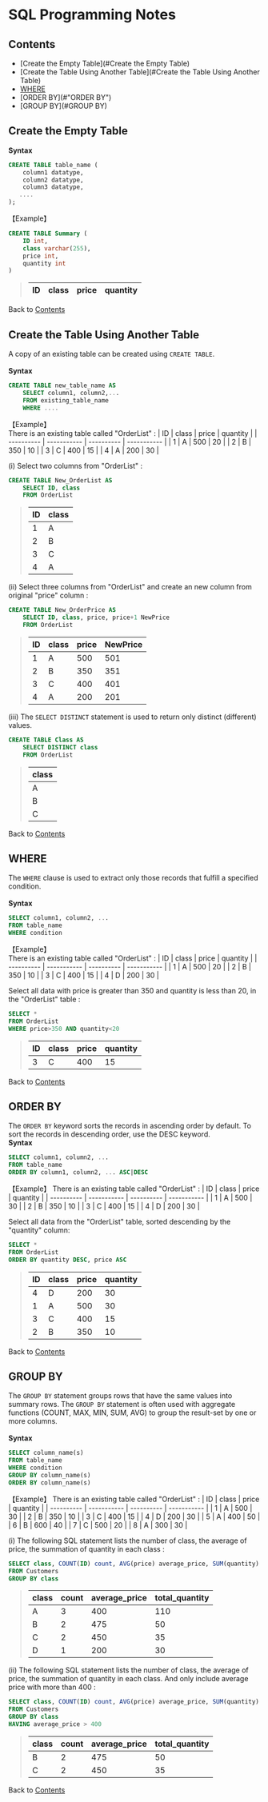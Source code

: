 # SQL Programming Notes

## Contents
* [Create the Empty Table](#Create the Empty Table)
* [Create the Table Using Another Table](#Create the Table Using Another Table)
* [WHERE](#WHERE)
* [ORDER BY](#"ORDER BY")
* [GROUP BY](#GROUP BY)

## Create the Empty Table  
**Syntax**
```sql
CREATE TABLE table_name (
    column1 datatype,
    column2 datatype,
    column3 datatype,
   ....
);
```

【Example】 
```sql
CREATE TABLE Summary (
    ID int,
    class varchar(255),
    price int,
    quantity int
)
```
> | ID | class | price | quantity |
> | ---------- | ----------- | ---------- | ----------- | 

Back to [Contents](#Contents)

## Create the Table Using Another Table   
A copy of an existing table can be created using `CREATE TABLE`.  
<br>
**Syntax**  
```sql
CREATE TABLE new_table_name AS
    SELECT column1, column2,...
    FROM existing_table_name
    WHERE ....
```

【Example】  
There is an existing table called "OrderList" : 
| ID | class | price | quantity |
| ---------- | ----------- | ---------- | ----------- | 
| 1 | A | 500 | 20 |
| 2 | B | 350 | 10 |
| 3 | C | 400 | 15 |
| 4 | A | 200 | 30 |

(i) Select two columns from "OrderList" :
```sql
CREATE TABLE New_OrderList AS
    SELECT ID, class
    FROM OrderList
```
> | ID | class | 
> | ---------- | ----------- |  
> | 1 | A |
> | 2 | B | 
> | 3 | C | 
> | 4 | A | 

(ii) Select three columns from "OrderList" and create an new column from original "price" column :
```sql
CREATE TABLE New_OrderPrice AS 
    SELECT ID, class, price, price+1 NewPrice 
    FROM OrderList
```
> | ID | class | price | NewPrice |
> | ---------- | ----------- | ---------- | ----------- | 
> | 1 | A | 500 | 501 |
> | 2 | B | 350 | 351 |
> | 3 | C | 400 | 401 |
> | 4 | A | 200 | 201 |

(iii) The `SELECT DISTINCT` statement is used to return only distinct (different) values.
```sql
CREATE TABLE Class AS
    SELECT DISTINCT class
    FROM OrderList
```
> | class | 
> | ---------- |  
> | A |
> | B | 
> | C | 

Back to [Contents](#Contents)

## WHERE 
The `WHERE` clause is used to extract only those records that fulfill a specified condition.  
<br>
**Syntax**  
```sql
SELECT column1, column2, ...
FROM table_name
WHERE condition
```

【Example】  
There is an existing table called "OrderList" : 
| ID | class | price | quantity |
| ---------- | ----------- | ---------- | ----------- | 
| 1 | A | 500 | 20 |
| 2 | B | 350 | 10 |
| 3 | C | 400 | 15 |
| 4 | D | 200 | 30 |

Select all data with price is greater than 350 and quantity is less than 20, in the "OrderList" table : 
```sql
SELECT *
FROM OrderList
WHERE price>350 AND quantity<20
```
> | ID | class | price | quantity |
> | ---------- | ----------- | ---------- | ----------- | 
> | 3 | C | 400 | 15 |

Back to [Contents](#Contents)

## ORDER BY 
The `ORDER BY` keyword sorts the records in ascending order by default. To sort the records in descending order, use the DESC keyword.
<br>
**Syntax**  
```sql
SELECT column1, column2, ...
FROM table_name
ORDER BY column1, column2, ... ASC|DESC
```

【Example】 
There is an existing table called "OrderList" : 
| ID | class | price | quantity |
| ---------- | ----------- | ---------- | ----------- | 
| 1 | A | 500 | 30 |
| 2 | B | 350 | 10 |
| 3 | C | 400 | 15 |
| 4 | D | 200 | 30 |

Select all data from the "OrderList" table, sorted descending by the "quantity" column:
```sql
SELECT *
FROM OrderList
ORDER BY quantity DESC, price ASC
```
> | ID | class | price | quantity |
> | ---------- | ----------- | ---------- | ----------- | 
> | 4 | D | 200 | 30 | 
> | 1 | A | 500 | 30 |
> | 3 | C | 400 | 15 |
> | 2 | B | 350 | 10 |

Back to [Contents](#Contents)

## GROUP BY
The `GROUP BY` statement groups rows that have the same values into summary rows. The `GROUP BY` statement is often used with aggregate functions (COUNT, MAX, MIN, SUM, AVG) to group the result-set by one or more columns.  
<br>
**Syntax**  
```sql
SELECT column_name(s)
FROM table_name
WHERE condition
GROUP BY column_name(s)
ORDER BY column_name(s)
```

【Example】 
There is an existing table called "OrderList" : 
| ID | class | price | quantity |
| ---------- | ----------- | ---------- | ----------- | 
| 1 | A | 500 | 30 |
| 2 | B | 350 | 10 |
| 3 | C | 400 | 15 |
| 4 | D | 200 | 30 |
| 5 | A | 400 | 50 |
| 6 | B | 600 | 40 |
| 7 | C | 500 | 20 |
| 8 | A | 300 | 30 |

(i) The following SQL statement lists the number of class, the average of price, the summation of quantity in each class :
```sql
SELECT class, COUNT(ID) count, AVG(price) average_price, SUM(quantity) total_quantity 
FROM Customers
GROUP BY class
```
> | class | count | average_price | total_quantity |
> | ---------- | ----------- | ---------- | ----------- | 
> | A | 3 | 400 | 110 |
> | B | 2 | 475 | 50 |
> | C | 2 | 450 | 35 |
> | D | 1 | 200 | 30 |

(ii) The following SQL statement lists the number of class, the average of price, the summation of quantity in each class. And only include average price with more than 400 :
```sql
SELECT class, COUNT(ID) count, AVG(price) average_price, SUM(quantity) total_quantity 
FROM Customers
GROUP BY class
HAVING average_price > 400
```
> | class | count | average_price | total_quantity |
> | ---------- | ----------- | ---------- | ----------- | 
> | B | 2 | 475 | 50 |
> | C | 2 | 450 | 35 |

Back to [Contents](#Contents)







